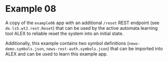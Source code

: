 # Example 08

A copy of the `example06` app with an additional `/reset` REST endpoint (see `de.ls5.wt2.rest.Reset`) that can be used by the active automata learning tool ALEX to reliable reset the system into an initial state.

Additionally, this example contains two symbol definitions (`news-demo.symbols.json`, `news-rest-auth.symbols.json`) that can be imported into ALEX and can be used to learn this example app.